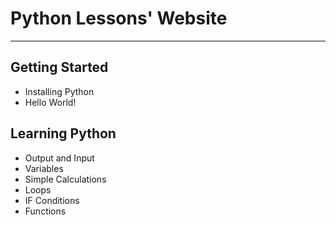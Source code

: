 # Python Lessons' Website 

<hr />

## Getting Started

- Installing Python
- Hello World!

## Learning Python

- Output and Input
- Variables
- Simple Calculations
- Loops
- IF Conditions
- Functions

